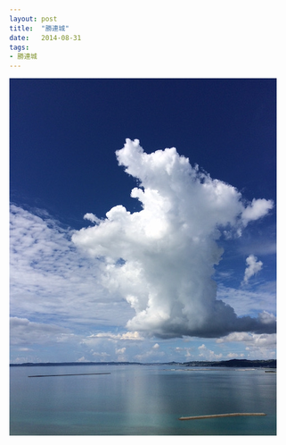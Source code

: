 ```yaml
---
layout: post
title:  "勝連城"
date:   2014-08-31
tags:
- 勝連城
---
```

![勝連城](/media/2014-08-31-勝連城.jpeg)
